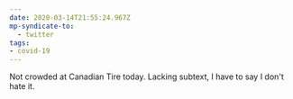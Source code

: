 ```yaml
---
date: 2020-03-14T21:55:24.967Z
mp-syndicate-to:
  - twitter
tags:
- covid-19
---
```


Not crowded at Canadian Tire today. Lacking subtext, I have to say I don't hate it.
